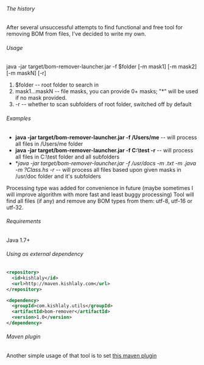 ###### The history
After several unsuccessful attempts to find functional and free tool for removing BOM from files,
I've decided to write my own.

###### Usage
java -jar target/bom-remover-launcher.jar -f $folder [-m mask1] [-m mask2] [-m maskN] [-r]

1. $folder -- root folder to search in
2. mask1...maskN -- file masks, you can provide 0+ masks; "*" will be used if no mask provided.
3. -r -- whether to scan subfolders of root folder, switched off by default

###### Examples
* **java -jar target/bom-remover-launcher.jar -f /Users/me** -- will process all files in /Users/me folder
* **java -jar target/bom-remover-launcher.jar -f C:\test -r** -- will process all files in C:\test folder and all subfolders
* **java -jar target/bom-remover-launcher.jar -f /usr/docs -m *.txt -m *.java -m ?Class*.hs -r** -- will process all files based upon given masks in /usr/doc folder and it's subfolders

Processing type was added for convenience in future (maybe sometimes I will improve algorithm with more fast and least buggy processing)
Tool will find all files (if any) and remove any BOM types from them: utf-8, utf-16 or utf-32.

###### Requirements
Java 1.7+

###### Using as external dependency

```xml
<repository>
  <id>kishlaly</id>
  <url>http://maven.kishlaly.com</url>
</repository>
```

```xml
<dependency>
  <groupId>com.kishlaly.utils</groupId>
  <artifactId>bom-remover</artifactId>
  <version>1.0</version>
</dependency>
```
###### Maven plugin

Another simple usage of that tool is to set [this maven plugin](http://github.com/s1ac2x1/bom-remover-maven)
